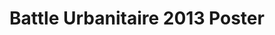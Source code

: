 ---
title: "Battle Urbanitaire 2013 Poster"
order: 4
featuredImage: ../../images/graphicdesign/urbanitaire-2013-poster.jpg
---
